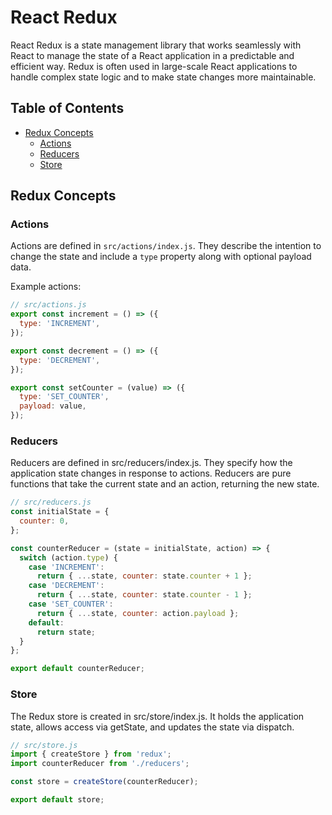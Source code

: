 # React Redux

React Redux is a state management library that works seamlessly with React to manage the state of a React application in a predictable and efficient way. Redux is often used in large-scale React applications to handle complex state logic and to make state changes more maintainable.

## Table of Contents

- [Redux Concepts](#redux-concepts)
  - [Actions](#actions)
  - [Reducers](#reducers)
  - [Store](#store)


## Redux Concepts

### Actions

Actions are defined in `src/actions/index.js`. They describe the intention to change the state and include a `type` property along with optional payload data.

Example actions:

```javascript
// src/actions.js
export const increment = () => ({
  type: 'INCREMENT',
});

export const decrement = () => ({
  type: 'DECREMENT',
});

export const setCounter = (value) => ({
  type: 'SET_COUNTER',
  payload: value,
});
```

### Reducers
Reducers are defined in src/reducers/index.js. They specify how the application state changes in response to actions. Reducers are pure functions that take the current state and an action, returning the new state.

```js
// src/reducers.js
const initialState = {
  counter: 0,
};

const counterReducer = (state = initialState, action) => {
  switch (action.type) {
    case 'INCREMENT':
      return { ...state, counter: state.counter + 1 };
    case 'DECREMENT':
      return { ...state, counter: state.counter - 1 };
    case 'SET_COUNTER':
      return { ...state, counter: action.payload };
    default:
      return state;
  }
};

export default counterReducer;
```

### Store
The Redux store is created in src/store/index.js. It holds the application state, allows access via getState, and updates the state via dispatch.
```js
// src/store.js
import { createStore } from 'redux';
import counterReducer from './reducers';

const store = createStore(counterReducer);

export default store;
```